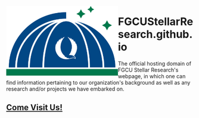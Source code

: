 [<img src="img/logo-type.jpg" width="300" align="left" />](logo-type.jpg)

# FGCUStellarResearch.github.io
The official hosting domain of FGCU Stellar Research's webpage, in which one can find information pertaining to our organization's background as well as any research and/or projects we have embarked on.
## [Come Visit Us!](https://FGCUStellarResearch.github.io)
